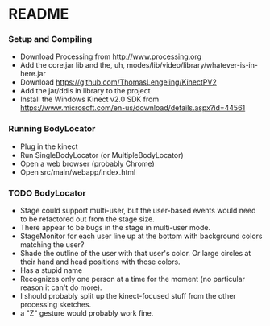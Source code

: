 # README #

### Setup and Compiling ###

* Download Processing from http://www.processing.org
* Add the core.jar lib and the, uh, modes/lib/video/library/whatever-is-in-here.jar
* Download https://github.com/ThomasLengeling/KinectPV2
* Add the jar/ddls in library to the project
* Install the Windows Kinect v2.0 SDK from https://www.microsoft.com/en-us/download/details.aspx?id=44561

### Running BodyLocator ###

* Plug in the kinect
* Run SingleBodyLocator (or MultipleBodyLocator)
* Open a web browser (probably Chrome)
* Open src/main/webapp/index.html

### TODO BodyLocator ###

* Stage could support multi-user, but the user-based events would need to be refactored out from the stage size.
* There appear to be bugs in the stage in multi-user mode.
* StageMonitor for each user line up at the bottom with background colors matching the user?
* Shade the outline of the user with that user's color. Or large circles at their hand and head positions with those colors.
* Has a stupid name
* Recognizes only one person at a time for the moment (no particular reason it can't do more).
* I should probably split up the kinect-focused stuff from the other processing sketches.
* a "Z" gesture would probably work fine.